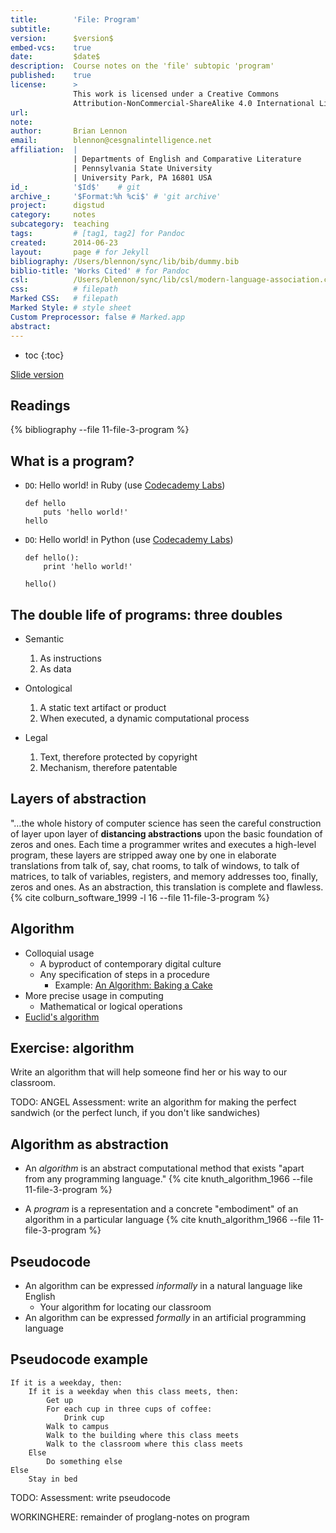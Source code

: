 ```yaml
---
title:        'File: Program'
subtitle:     
version:      $version$
embed-vcs:    true
date:         $date$
description:  Course notes on the 'file' subtopic 'program'
published:    true
license:      > 
              This work is licensed under a Creative Commons 
              Attribution-NonCommercial-ShareAlike 4.0 International License.
url:          
note:         
author:       Brian Lennon
email:        blennon@cesgnalintelligence.net
affiliation:  | 
              | Departments of English and Comparative Literature
              | Pennsylvania State University
              | University Park, PA 16801 USA
id_:          '$Id$'    # git
archive_:     '$Format:%h %ci$' # 'git archive'
project:      digstud
category:     notes
subcategory:  teaching
tags:         # [tag1, tag2] for Pandoc
created:      2014-06-23
layout:       page # for Jekyll
bibliography: /Users/blennon/sync/lib/bib/dummy.bib
biblio-title: 'Works Cited' # for Pandoc
csl:          /Users/blennon/sync/lib/csl/modern-language-association.csl
css:          # filepath
Marked CSS:   # filepath
Marked Style: # style sheet
Custom Preprocessor: false # Marked.app
abstract:     
---
```


* toc
{:toc}

[Slide version](11-program-slides-revealjs.html)


Readings
--------

{% bibliography --file 11-file-3-program %}



What is a program?
------------------

* `DO`: Hello world! in Ruby (use [Codecademy Labs](http://labs.codecademy.com/))

      def hello
          puts 'hello world!'
      hello

* `DO`: Hello world! in Python (use [Codecademy Labs](http://labs.codecademy.com/))

      def hello():
          print 'hello world!'

      hello()



The double life of programs: three doubles
------------------------------------------

* Semantic
    1. As instructions
    2. As data

* Ontological
    1. A static text artifact or product
    2. When executed, a dynamic computational process

* Legal
    1. Text, therefore protected by copyright
    2. Mechanism, therefore patentable



Layers of abstraction
---------------------

"…the whole history of computer science has seen the careful construction of layer upon layer of **distancing abstractions** upon the basic foundation of zeros and ones. Each time a programmer writes and executes a high-level program, these layers are stripped away one by one in elaborate translations from talk of, say, chat rooms, to talk of windows, to talk of matrices, to talk of variables, registers, and memory addresses too, finally, zeros and ones. As an abstraction, this  translation is complete and flawless. {% cite colburn_software_1999 -l 16 --file 11-file-3-program %}



Algorithm
---------

* Colloquial usage
    - A byproduct of contemporary digital culture
    - Any specification of steps in a procedure
        + Example: [An Algorithm: Baking a Cake](http://www.wiley.com/college/busin/icmis/oakman/outline/chap05/slides/algor.htm)
* More precise usage in computing
    - Mathematical or logical operations
* [Euclid's algorithm](http://en.wikipedia.org/wiki/Euclidean_algorithm)



Exercise: algorithm
-------------------

Write an algorithm that will help someone find her or his way to our classroom.

TODO: ANGEL Assessment: write an algorithm for making the perfect sandwich (or the perfect lunch, if you don't like sandwiches)



Algorithm as abstraction
------------------------

* An *algorithm* is an abstract computational method that exists "apart from any programming language." {% cite knuth_algorithm_1966 --file 11-file-3-program %}

* A *program* is a representation and a concrete "embodiment" of an algorithm in a particular language {% cite knuth_algorithm_1966 --file 11-file-3-program %}



Pseudocode
----------

* An algorithm can be expressed *informally* in a natural language like English
    - Your algorithm for locating our classroom
* An algorithm can be expressed *formally* in an artificial programming language



Pseudocode example
------------------

    If it is a weekday, then:
        If it is a weekday when this class meets, then:
            Get up
            For each cup in three cups of coffee:
                Drink cup
            Walk to campus
            Walk to the building where this class meets
            Walk to the classroom where this class meets
        Else
            Do something else
    Else
        Stay in bed


TODO: Assessment: write pseudocode

WORKINGHERE: remainder of proglang-notes on program
